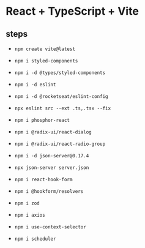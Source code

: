 # React + TypeScript + Vite

## steps

- `npm create vite@latest`

- `npm i styled-components`

- `npm i -d @types/styled-components`

- `npm i -d eslint`

- `npm i -d @rocketseat/eslint-config`

- `npx eslint src --ext .ts,.tsx --fix`

- `npm i phosphor-react`

- `npm i @radix-ui/react-dialog`

- `npm i @radix-ui/react-radio-group`

- `npm i -d json-server@0.17.4`

- `npx json-server server.json`

- `npm i react-hook-form`

- `npm i @hookform/resolvers`

- `npm i zod`

- `npm i axios`

- `npm i use-context-selector`

- `npm i scheduler`
